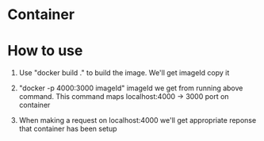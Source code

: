 # Container

# How to use

1. Use "docker build ." to build the image. We'll get imageId copy it

2. "docker -p 4000:3000 imageId" imageId we get from running above command. This command maps localhost:4000 -> 3000 port on container

3. When making a request on localhost:4000 we'll get appropriate reponse that container has been setup
